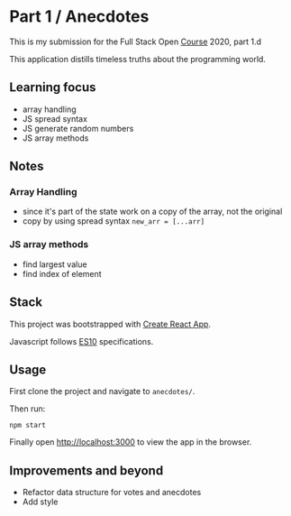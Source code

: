 # Part 1 / Anecdotes

This is my submission for the Full Stack Open [Course](https://fullstackopen.com/en) 2020, part 1.d

This application distills timeless truths about the programming world.

## Learning focus

- array handling
- JS spread syntax
- JS generate random numbers
- JS array methods

## Notes

### Array Handling
- since it's part of the state work on a copy of the array, not the original
- copy by using spread syntax ``new_arr = [...arr]``

### JS array methods
- find largest value
- find index of element

## Stack

This project was bootstrapped with [Create React App](https://github.com/facebook/create-react-app).

Javascript follows [ES10](http://www.ecma-international.org/ecma-262/10.0/index.html) specifications.

## Usage

First clone the project and navigate to ``anecdotes/``.

Then run:

```
npm start
```

Finally open [http://localhost:3000](http://localhost:3000) to view the app in the browser.


## Improvements and beyond
- Refactor data structure for votes and anecdotes
- Add style